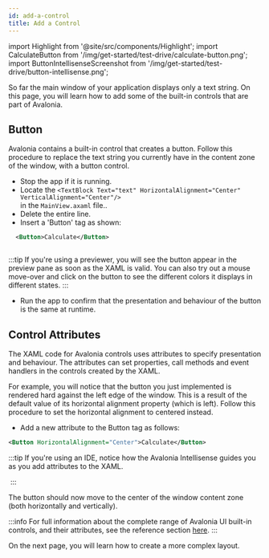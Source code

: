 ```yaml
---
id: add-a-control
title: Add a Control 
---
```


import Highlight from '@site/src/components/Highlight';
import CalculateButton from '/img/get-started/test-drive/calculate-button.png';
import ButtonIntellisenseScreenshot from '/img/get-started/test-drive/button-intellisense.png';

So far the main window of your application displays only a text string. On this page, you will learn how to add some of the built-in controls that are part of Avalonia.

## Button

Avalonia contains a built-in control that creates a button. Follow this procedure to replace the text string you currently have in the content zone of the window, with a button control.

- Stop the app if it is running.
- Locate the 
`<TextBlock Text="text" HorizontalAlignment="Center" VerticalAlignment="Center"/>`	
in the `MainView.axaml` file.. 
- Delete the entire line.
- Insert a 'Button' tag as shown:
```xml
  <Button>Calculate</Button>
```
<img className="center" src={CalculateButton} alt="" />

:::tip
If you're using a previewer, you will see the button appear in the preview pane as soon as the XAML is valid. You can also try out a mouse move-over and click on the button to see the different colors it displays in different states.
:::

- Run the app to confirm that the presentation and behaviour of the button is the same at runtime.

## Control Attributes

The XAML code for Avalonia controls uses attributes to specify presentation and behaviour. The attributes can set properties, call methods and event handlers in the controls created by the XAML.

For example, you  will notice that the button you just implemented is rendered hard against the left edge of the window. This is a result of the default value of its horizontal alignment property (which is left). Follow this procedure to set the horizontal alignment to centered instead.

- Add a new attribute to the Button tag as follows:

```xml
<Button HorizontalAlignment="Center">Calculate</Button>
```

:::tip
If you're using an IDE, notice how the Avalonia Intellisense guides you as you add attributes to the XAML.

<img className="center" src={ButtonIntellisenseScreenshot} alt="" />
:::

The button should now move to the center of the window content zone (both horizontally and vertically).

:::info
For full information about the complete range of Avalonia UI built-in controls, and their attributes, see the reference section [here](../../reference/controls).
:::

On the next page, you will learn how to create a more complex layout.